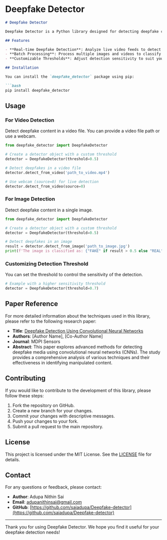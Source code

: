# Deepfake Detector
```markdown
# Deepfake Detector

Deepfake Detector is a Python library designed for detecting deepfake content in images and videos. Leveraging advanced machine learning techniques, it provides an easy-to-use interface for real-time and batch processing of media files.

## Features

- **Real-time Deepfake Detection**: Analyze live video feeds to detect deepfake content.
- **Batch Processing**: Process multiple images and videos to classify them as real or fake.
- **Customizable Thresholds**: Adjust detection sensitivity to suit your specific needs.

## Installation

You can install the `deepfake_detector` package using pip:

```bash
pip install deepfake_detector
```

## Usage

### For Video Detection

Detect deepfake content in a video file. You can provide a video file path or use a webcam.

```python
from deepfake_detector import DeepfakeDetector

# Create a detector object with a custom threshold
detector = DeepfakeDetector(threshold=0.5)

# Detect deepfakes in a video file
detector.detect_from_video('path_to_video.mp4')

# Use webcam (source=0) for live detection
detector.detect_from_video(source=0)
```

### For Image Detection

Detect deepfake content in a single image.

```python
from deepfake_detector import DeepfakeDetector

# Create a detector object with a custom threshold
detector = DeepfakeDetector(threshold=0.5)

# Detect deepfakes in an image
result = detector.detect_from_image('path_to_image.jpg')
print(f'The image is classified as: {"FAKE" if result > 0.5 else "REAL"}')
```

### Customizing Detection Threshold

You can set the threshold to control the sensitivity of the detection.

```python
# Example with a higher sensitivity threshold
detector = DeepfakeDetector(threshold=0.7)
```

## Paper Reference

For more detailed information about the techniques used in this library, please refer to the following research paper:

- **Title**: [Deepfake Detection Using Convolutional Neural Networks](https://www.mdpi.com/1424-8220/21/21/7367)
- **Authors**: [Author Name], [Co-Author Name]
- **Journal**: MDPI Sensors
- **Abstract**: This paper explores advanced methods for detecting deepfake media using convolutional neural networks (CNNs). The study provides a comprehensive analysis of various techniques and their effectiveness in identifying manipulated content.

## Contributing

If you would like to contribute to the development of this library, please follow these steps:

1. Fork the repository on GitHub.
2. Create a new branch for your changes.
3. Commit your changes with descriptive messages.
4. Push your changes to your fork.
5. Submit a pull request to the main repository.

## License

This project is licensed under the MIT License. See the [LICENSE](LICENSE) file for details.

## Contact

For any questions or feedback, please contact:

- **Author**: Adupa Nithin Sai
- **Email**: [adupanithinsai@gmail.com](mailto:adupanithinsai@gmail.com)
- **GitHub**: [https://github.com/saiadupa/Deepfake-detector](https://github.com/saiadupa/Deepfake-detector)

---

Thank you for using Deepfake Detector. We hope you find it useful for your deepfake detection needs!
```
